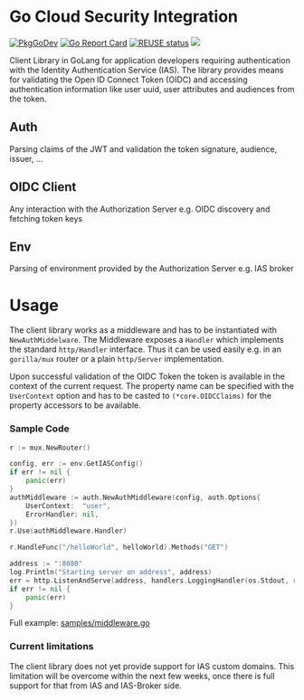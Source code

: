 # Go Cloud Security Integration

[![PkgGoDev](https://pkg.go.dev/badge/github.com/SAP/cloud-security-client-go)](https://pkg.go.dev/github.com/SAP/cloud-security-client-go)
[![Go Report Card](https://goreportcard.com/badge/github.com/SAP/cloud-security-client-go)](https://goreportcard.com/report/github.com/SAP/cloud-security-client-go)
[![REUSE status](https://api.reuse.software/badge/git.fsfe.org/reuse/api)](https://api.reuse.software/info/git.fsfe.org/reuse/api)
![](https://github.com/SAP/go-hdb/workflows/build/badge.svg)

Client Library in GoLang for application developers requiring authentication with the Identity Authentication Service (IAS). The library provides means for validating the Open ID Connect Token (OIDC) and accessing authentication information like user uuid, user attributes and audiences from the token.

## Auth
Parsing claims of the JWT and validation the token signature, audience, issuer, … 

## OIDC Client
Any interaction with the Authorization Server e.g. OIDC discovery and fetching token keys

## Env
Parsing of environment provided by the Authorization Server e.g. IAS broker


# Usage

The client library works as a middleware and has to be instantiated with `NewAuthMiddelware`. The Middleware exposes a `Handler` which implements the standard `http/Handler` interface. Thus it can be used easily e.g. in an `gorilla/mux` router or a plain `http/Server` implementation.

Upon successful validation of the OIDC Token the token is available in the context of the current request. The property name can be specified with the `UserContext` option and has to be casted to `(*core.OIDCClaims)` for the property accessors to be available.  
 
### Sample Code

```go
r := mux.NewRouter()

config, err := env.GetIASConfig()
if err != nil {
    panic(err)
}
authMiddleware := auth.NewAuthMiddleware(config, auth.Options{
    UserContext:  "user",
    ErrorHandler: nil,
})
r.Use(authMiddleware.Handler)

r.HandleFunc("/helloWorld", helloWorld).Methods("GET")

address := ":8080"
log.Println("Starting server on address", address)
err = http.ListenAndServe(address, handlers.LoggingHandler(os.Stdout, r))
if err != nil {
    panic(err)
}   
```
Full example: [samples/middleware.go](samples/middleware.go)

### Current limitations
The client library does not yet provide support for IAS custom domains. This limitation will be overcome within the next few weeks, once there is full support for that from IAS and IAS-Broker side.
